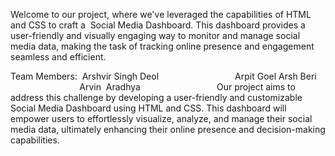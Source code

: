 Welcome to our project, where we've leveraged the capabilities of HTML and CSS to craft a  Social Media Dashboard. 
This dashboard provides a user-friendly and visually engaging way to monitor and manage social media data, making the task of tracking online presence and engagement seamless and efficient.

Team Members:                 Arshvir Singh Deol
                              Arpit Goel
                              Arsh Beri
                              Arvin 
                              Aradhya
                             
Our project aims to address this challenge by developing a user-friendly and customizable Social Media Dashboard using HTML and CSS. 
This dashboard will empower users to effortlessly visualize, analyze, and manage their social media data, ultimately enhancing their online presence and decision-making capabilities.
